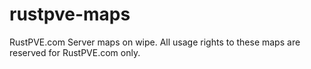 # rustpve-maps
RustPVE.com Server maps on wipe. All usage rights to these maps are reserved for RustPVE.com only.
